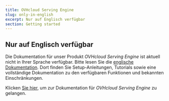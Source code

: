 ```yaml
---
title: OVHcloud Serving Engine
slug: only-in-english
excerpt: Nur auf Englisch verfügbar
section: Getting started
---
```


## Nur auf Englisch verfügbar

Die Dokumentation für unser Produkt *OVHcloud Serving Engine* ist aktuell nicht in Ihrer Sprache verfügbar. Bitte lesen Sie die [englische Dokumentation](https://docs.ovh.com/gb/en/serving-engine/).
Dort finden Sie Setup-Anleitungen, Tutorials sowie eine vollständige Dokumentation zu den verfügbaren Funktionen und bekannten Einschränkungen. 

Klicken  [Sie hier](https://docs.ovh.com/gb/en/serving-engine/), um zur Dokumentation für *OVHcloud Serving Engine* zu gelangen.
